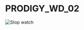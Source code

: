 
# PRODIGY_WD_02
![Stop watch](https://github.com/NomanAli5700/PRODIGY_WD_02/assets/145667163/675b10f3-6247-4765-8415-670cc43404fa)
